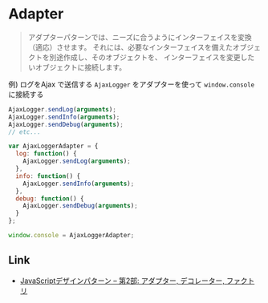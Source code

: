 # Adapter
> アダプターパターンでは、ニーズに合うようにインターフェイスを変換（適応）させます。
> それには、必要なインターフェイスを備えたオブジェクトを別途作成し、そのオブジェクトを、
> インターフェイスを変更したいオブジェクトに接続します。

例) ログをAjax で送信する `AjaxLogger` をアダプターを使って `window.console` に接続する

```js
AjaxLogger.sendLog(arguments);
AjaxLogger.sendInfo(arguments);
AjaxLogger.sendDebug(arguments);
// etc...
```

```js
var AjaxLoggerAdapter = {
  log: function() {
    AjaxLogger.sendLog(arguments);
  },
  info: function() {
    AjaxLogger.sendInfo(arguments);
  },
  debug: function() {
    AjaxLogger.sendDebug(arguments);
  }
};
```

```js
window.console = AjaxLoggerAdapter;
```

## Link
- [JavaScriptデザインパターン – 第2部: アダプター, デコレーター, ファクトリ](http://www.adobe.com/jp/devnet/html5/articles/javascript-design-patterns-pt2-adapter-decorator-factory.html)
